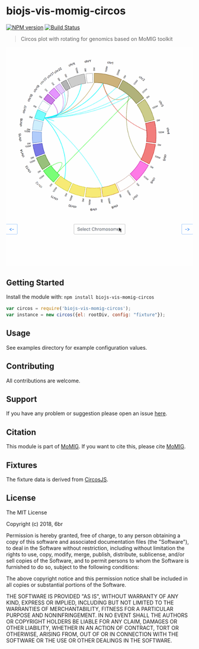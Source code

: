 # biojs-vis-momig-circos

[![NPM version](http://img.shields.io/npm/v/biojs-vis-momig-circos.svg)](https://www.npmjs.org/package/biojs-vis-momig-circos) 
[![Build Status](https://travis-ci.org/MoMI-G/biojs-vis-momig-circos.svg?branch=master)](https://travis-ci.org/MoMI-G/biojs-vis-momig-circos)

> Circos plot with rotating for genomics based on MoMIG toolkit

<img src="./momig-circos.gif" />

## Getting Started

Install the module with: `npm install biojs-vis-momig-circos`

```javascript
var circos = require('biojs-vis-momig-circos');
var instance = new circos({el: rootDiv, config: "fixture"});
```

## Usage

See examples directory for example configuration values.

## Contributing

All contributions are welcome.

## Support

If you have any problem or suggestion please open an issue [here](https://github.com/MoMI-G/biojs-vis-momig-circos/issues).

## Citation

This module is part of [MoMIG](https://github.com/MoMI-G/MoMI-G/). If you want to cite this, please cite [MoMIG](https://github.com/MoMI-G/MoMI-G/).

## Fixtures

The fixture data is derived from [CircosJS](https://github.com/nicgirault/circosJS).

## License

The MIT License

Copyright (c) 2018, 6br

Permission is hereby granted, free of charge, to any person
obtaining a copy of this software and associated documentation
files (the "Software"), to deal in the Software without
restriction, including without limitation the rights to use,
copy, modify, merge, publish, distribute, sublicense, and/or sell
copies of the Software, and to permit persons to whom the
Software is furnished to do so, subject to the following
conditions:

The above copyright notice and this permission notice shall be
included in all copies or substantial portions of the Software.

THE SOFTWARE IS PROVIDED "AS IS", WITHOUT WARRANTY OF ANY KIND,
EXPRESS OR IMPLIED, INCLUDING BUT NOT LIMITED TO THE WARRANTIES
OF MERCHANTABILITY, FITNESS FOR A PARTICULAR PURPOSE AND
NONINFRINGEMENT. IN NO EVENT SHALL THE AUTHORS OR COPYRIGHT
HOLDERS BE LIABLE FOR ANY CLAIM, DAMAGES OR OTHER LIABILITY,
WHETHER IN AN ACTION OF CONTRACT, TORT OR OTHERWISE, ARISING
FROM, OUT OF OR IN CONNECTION WITH THE SOFTWARE OR THE USE OR
OTHER DEALINGS IN THE SOFTWARE.
